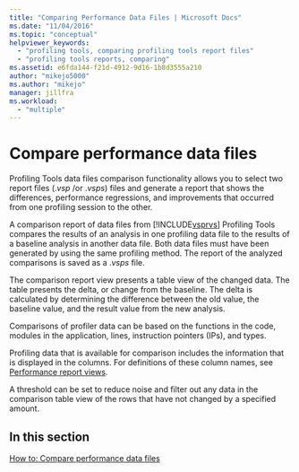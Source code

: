 ```yaml
---
title: "Comparing Performance Data Files | Microsoft Docs"
ms.date: "11/04/2016"
ms.topic: "conceptual"
helpviewer_keywords: 
  - "profiling tools, comparing profiling tools report files"
  - "profiling tools reports, comparing"
ms.assetid: e6fda144-f21d-4912-9d16-1b8d3555a210
author: "mikejo5000"
ms.author: "mikejo"
manager: jillfra
ms.workload: 
  - "multiple"
---
```

# Compare performance data files
Profiling Tools data files comparison functionality allows you to select two report files (.*vsp* /or .*vsps*) files and generate a report that shows the differences, performance regressions, and improvements that occurred from one profiling session to the other.  
  
 A comparison report of data files from [!INCLUDE[vsprvs](../code-quality/includes/vsprvs_md.md)] Profiling Tools compares the results of an analysis in one profiling data file to the results of a baseline analysis in another data file. Both data files must have been generated by using the same profiling method. The report of the analyzed comparisons is saved as a .*vsps* file.  
  
 The comparison report view presents a table view of the changed data. The table presents the delta, or change from the baseline. The delta is calculated by determining the difference between the old value, the baseline value, and the result value from the new analysis.  
  
 Comparisons of profiler data can be based on the functions in the code, modules in the application, lines, instruction pointers (IPs), and types.  
  
 Profiling data that is available for comparison includes the information that is displayed in the columns. For definitions of these column names, see [Performance report views](../profiling/performance-report-views.md).  
  
 A threshold can be set to reduce noise and filter out any data in the comparison table view of the rows that have not changed by a specified amount.  
  
## In this section  
 [How to: Compare performance data files](../profiling/how-to-compare-performance-data-files.md)